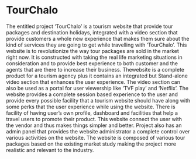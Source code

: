 # TourChalo
The entitled project ‘TourChalo’ is a tourism website that provide tour packages and destination holidays, integrated with a video section that provide customers a whole new experience that makes them sure about the kind of services they are going to get while travelling with ‘TourChalo’. This website is to revolutionize the way tour packages are sold in the market right now. It is constructed with taking the real life marketing situations in consideration and to provide best experience to both customer and the agents that are there to increase their business.
 Thewebsite is a complete product for a tourism agency plus it contains an integrated but
Stand-alone video section that enhances the user experience. The video section can also be used as a portal for user viewership like ‘TVF play’ and ‘Netflix’. The website provides a complete session based experience to the user and provide every possible facility that a tourism website should have along with some perks that the user experience while using the website.
There is facility of having user’s own profile, dashboard and facilities that help a travel users to promote their product. This website connect the user with the vendor and thus makes things simpler and better. Project also has an admin panel that provides the website administrator a complete control over various activities on the website. The website is composed of various tour packages based on the existing market study making the project more realistic and relevant to the industry.
